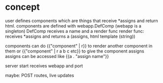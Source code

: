 # concept
user defines components which are things that receive *assigns and return html.
components are defined with webapp.DefComp (webapp is a singleton)
DefComp receives a name and a render func
render func: receives *assigns and returns a (assigns, html template (string))

components can do {{"component" | r}} to render another component in them
or {{"component" | r a b c etc}} to give the component assigns
assigns can be accessed like {{a . "assign name"}}

server start receives webapp and port

maybe: POST routes, live updates
